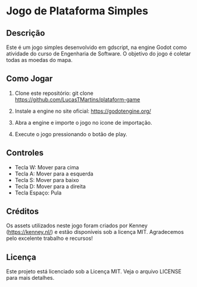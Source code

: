 # Jogo de Plataforma Simples

## Descrição

Este é um jogo simples desenvolvido em gdscript, na engine Godot como atividade do curso de Engenharia de Software. O objetivo do jogo é coletar todas as moedas do mapa. 

## Como Jogar

1. Clone este repositório:
      git clone https://github.com/LucasTMartins/plataform-game
   
   
2. Instale a engine no site oficial:
      https://godotengine.org/
   

3. Abra a engine e importe o jogo no icone de importação.

4. Execute o jogo pressionando o botão de play.
   

## Controles

- Tecla W: Mover para cima
- Tecla A: Mover para a esquerda
- Tecla S: Mover para baixo
- Tecla D: Mover para a direita
- Tecla Espaço: Pula

## Créditos

Os assets utilizados neste jogo foram criados por Kenney (https://kenney.nl/) e estão disponíveis sob a licença MIT. Agradecemos pelo excelente trabalho e recursos!

## Licença

Este projeto está licenciado sob a Licença MIT. Veja o arquivo LICENSE para mais detalhes.
